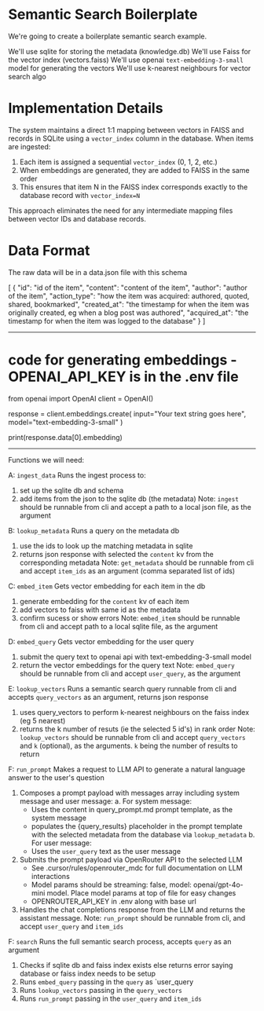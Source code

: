 # Semantic Search Boilerplate

We're going to create a boilerplate semantic search example.

We'll use sqlite for storing the metadata (knowledge.db)
We'll use Faiss for the vector index (vectors.faiss)
We'll use openai `text-embedding-3-small` model for generating the vectors
We'll use k-nearest neighbours for vector search algo

# Implementation Details

The system maintains a direct 1:1 mapping between vectors in FAISS and records in SQLite using a `vector_index` column in the database. When items are ingested:

1. Each item is assigned a sequential `vector_index` (0, 1, 2, etc.)
2. When embeddings are generated, they are added to FAISS in the same order
3. This ensures that item N in the FAISS index corresponds exactly to the database record with `vector_index=N`

This approach eliminates the need for any intermediate mapping files between vector IDs and database records.

# Data Format

The raw data will be in a data.json file with this schema

[
    {
        "id": "id of the item",
        "content": "content of the item",
        "author": "author of the item",
        "action_type": "how the item was acquired: authored, quoted, shared, bookmarked",
        "created_at": "the timestamp for when the item was originally created, eg when a blog post was authored",
        "acquired_at": "the timestamp for when the item was logged to the database"
    }
]


-----

# code for generating embeddings - OPENAI_API_KEY is in the .env file

from openai import OpenAI
client = OpenAI()

response = client.embeddings.create(
    input="Your text string goes here",
    model="text-embedding-3-small"
)

print(response.data[0].embedding)


--------

Functions we will need:

A: `ingest_data` Runs the ingest process to:
1. set up the sqlite db and schema
2. add items from the json to the sqlite db (the metadata)
Note: `ingest` should be runnable from cli and accept a path to a local json file, as the argument

B: `lookup_metadata` Runs a query on the metadata db 
1. use the ids to look up the matching metadata in sqlite
2. returns json response with selected the `content` kv from the corresponding metadata
Note: `get_metadata` should be runnable from cli and accept `item_ids` as an argument (comma separated list of ids)

C: `embed_item` Gets vector embedding for each item in the db
1. generate embedding for the `content` kv of each item 
2. add vectors to faiss with same id as the metadata
3. confirm sucess or show errors
Note: `embed_item` should be runnable from cli and accept path to a local sqlite file, as the argument

D: `embed_query` Gets vector embedding for the user query
1. submit the query text to openai api with text-embedding-3-small model
2. return the vector embeddings for the query text
Note: `embed_query` should be runnable from cli and accept `user_query`, as the argument

E: `lookup_vectors` Runs a semantic search query
runnable from cli and accepts `query_vectors` as an argument, returns json response
1. uses query_vectors to perform k-nearest neighbours on the faiss index (eg 5 nearest)
2. returns the k number of resuts (ie the selected 5 id's) in rank order
Note: `lookup_vectors` should be runnable from cli and accept `query_vectors` and `k` (optional), as the arguments. `k` being the number of results to return

F: `run_prompt` Makes a request to LLM API to generate a natural language answer to the user's question
1. Composes a prompt payload with messages array including system message and user message:
   a. For system message: 
    - Uses the content in query_prompt.md prompt template, as the system message
    - populates the {query_results} placeholder in the prompt template with the selected metadata from the database via `lookup_metadata`
   b. For user message:
    - Uses the `user_query` text as the user message
2. Submits the prompt payload via OpenRouter API to the selected LLM 
    - See .cursor/rules/openrouter_mdc for full documentation on LLM interactions
    - Model params should be streaming: false, model: openai/gpt-4o-mini model. Place model params at top of file for easy changes
    - OPENROUTER_API_KEY in .env along with base url
3. Handles the chat completions response from the LLM and returns the assistant message.
Note: `run_prompt` should be runnable from cli, and accept `user_query` and `item_ids`


F: `search` Runs the full semantic search process, accepts `query` as an argument
1. Checks if sqlite db and faiss index exists else returns error saying database or faiss index needs to be setup
2. Runs `embed_query` passing in the `query` as `user_query
3. Runs `lookup_vectors` passing in the `query_vectors`
4. Runs `run_prompt` passing in the `user_query` and `item_ids`